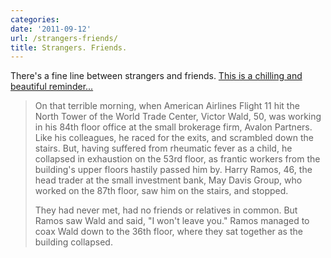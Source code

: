 ```yaml
---
categories:
date: '2011-09-12'
url: /strangers-friends/
title: Strangers. Friends.
---
```


There's a fine line between strangers and friends. <a href="http://www.fastcodesign.com/1663780/at-911-memorial-name-placements-reflect-bonds-between-victims-thanks-to-algorithm">This is a chilling and beautiful reminder...</a>

<blockquote>On that terrible morning, when American Airlines Flight 11 hit the North Tower of the World Trade Center, Victor Wald, 50, was working in his 84th floor office at the small brokerage firm, Avalon Partners. Like his colleagues, he raced for the exits, and scrambled down the stairs. But, having suffered from rheumatic fever as a child, he collapsed in exhaustion on the 53rd floor, as frantic workers from the building's upper floors hastily passed him by. Harry Ramos, 46, the head trader at the small investment bank, May Davis Group, who worked on the 87th floor, saw him on the stairs, and stopped.

They had never met, had no friends or relatives in common. But Ramos saw Wald and said, "I won't leave you." Ramos managed to coax Wald down to the 36th floor, where they sat together as the building collapsed.</blockquote>